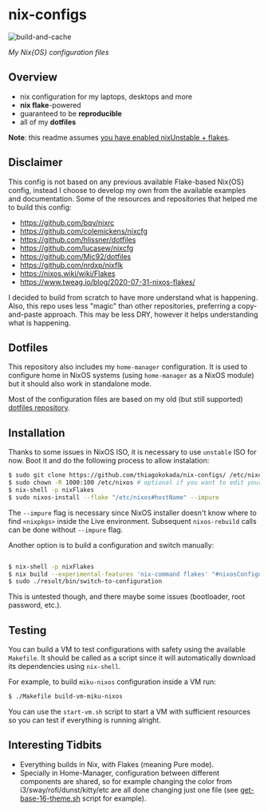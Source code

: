 # nix-configs

![build-and-cache](https://github.com/thiagokokada/nix-configs/workflows/build-and-cache/badge.svg)

*My Nix{OS} configuration files*

## Overview

* nix configuration for my laptops, desktops and more
* **nix flake**-powered
* guaranteed to be **reproducible**
* all of my **dotfiles**

**Note**: this readme assumes [you have enabled nixUnstable + flakes](https://www.tweag.io/blog/2020-07-31-nixos-flakes/).

## Disclaimer

This config is not based on any previous available Flake-based Nix{OS} config,
instead I choose to develop my own from the available examples and
documentation. Some of the resources and repositories that helped me to
build this config:

- https://github.com/bqv/nixrc
- https://github.com/colemickens/nixcfg
- https://github.com/hlissner/dotfiles
- https://github.com/lucasew/nixcfg
- https://github.com/Mic92/dotfiles
- https://github.com/nrdxp/nixflk
- https://nixos.wiki/wiki/Flakes
- https://www.tweag.io/blog/2020-07-31-nixos-flakes/

I decided to build from scratch to have more understand what is happening. Also,
this repo uses less "magic" than other repositories, preferring a copy-and-paste
approach. This may be less DRY, however it helps understanding what is
happening.

## Dotfiles

This repository also includes my `home-manager` configuration. It is
used to configure home in NixOS systems (using `home-manager` as a NixOS module)
but it should also work in standalone mode.

Most of the configuration files are based on my old (but still supported)
[dotfiles repository](https://github.com/thiagokokada/dotfiles).

## Installation

Thanks to some issues in NixOS ISO, it is necessary to use `unstable` ISO for
now. Boot it and do the following process to allow instalation:

```sh
$ sudo git clone https://github.com/thiagokokada/nix-configs/ /etc/nixos
$ sudo chown -R 1000:100 /etc/nixos # optional if you want to edit your config without root
$ nix-shell -p nixFlakes
$ sudo nixos-install --flake "/etc/nixos#hostName" --impure
```

The `--impure` flag is necessary since NixOS installer doesn't know where to
find `<nixpkgs>` inside the Live environment. Subsequent `nixos-rebuild` calls
can be done without `--impure` flag.

Another option is to build a configuration and switch manually:

```sh

$ nix-shell -p nixFlakes
$ nix build --experimental-features 'nix-command flakes' "#nixosConfigurations.hostName.config.system.toplevel"
$ sudo ./result/bin/switch-to-configuration
```

This is untested though, and there maybe some issues (bootloader, root password,
etc.).

## Testing

You can build a VM to test configurations with safety using the available
`Makefile`. It should be called as a script since it will automatically
download its dependencies using `nix-shell`.

For example, to build `miku-nixos` configuration inside a VM run:

```sh
$ ./Makefile build-vm-miku-nixos
```

You can use the `start-vm.sh` script to start a VM with sufficient resources
so you can test if everything is running alright.

## Interesting Tidbits

* Everything builds in Nix, with Flakes (meaning Pure mode).
* Specially in Home-Manager, configuration between different components are
shared, so for example changing the color from i3/sway/rofi/dunst/kitty/etc are
all done changing just one file (see
[get-base-16-theme.sh](https://github.com/thiagokokada/nix-configs/blob/master/home-manager/scripts/get-base16-theme.sh)
script for example).

